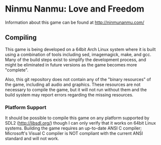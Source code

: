 # Ninmu Nanmu: Love and Freedom

Information about this game can be found at http://ninmunanmu.com/

## Compiling

This game is being developed on a 64bit Arch Linux system where it is built using a combination of tools including sed, imagemagick, make, and gcc. Many of the build steps exist to simplify the development process, and might be eliminated in future versions as the game becomes more "complete".

Also, this git repository does not contain any of the "binary resources" of the game, including all audio and graphics. These resources are not necessary to compile the game, but it will not run without them and the build system may report errors regarding the missing resources.

### Platform Support

It should be possible to compile this game on any platform supported by SDL2 (http://libsdl.org/) though I can only verify that it works on 64bit Linux systems. Building the game requires an up-to-date ANSI C compiler; Microsoft's Visual C compiler is NOT compliant with the current ANSI standard and will not work.
